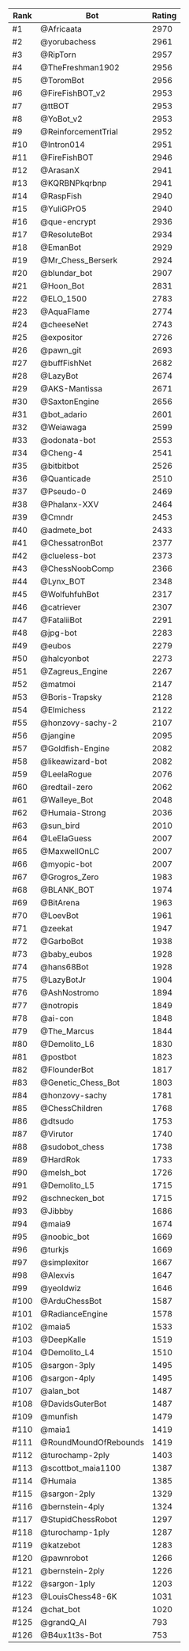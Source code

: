 Rank|Bot|Rating
---|---|---
#1|@Africaata|2970
#2|@yorubachess|2961
#3|@RipTorn|2957
#4|@TheFreshman1902|2956
#5|@ToromBot|2956
#6|@FireFishBOT_v2|2953
#7|@ttBOT|2953
#8|@YoBot_v2|2953
#9|@ReinforcementTrial|2952
#10|@Intron014|2951
#11|@FireFishBOT|2946
#12|@ArasanX|2941
#13|@KQRBNPkqrbnp|2941
#14|@RaspFish|2940
#15|@YuliGPrO5|2940
#16|@que-encrypt|2936
#17|@ResoluteBot|2934
#18|@EmanBot|2929
#19|@Mr_Chess_Berserk|2924
#20|@blundar_bot|2907
#21|@Hoon_Bot|2831
#22|@ELO_1500|2783
#23|@AquaFlame|2774
#24|@cheeseNet|2743
#25|@expositor|2726
#26|@pawn_git|2693
#27|@buffFishNet|2682
#28|@LazyBot|2674
#29|@AKS-Mantissa|2671
#30|@SaxtonEngine|2656
#31|@bot_adario|2601
#32|@Weiawaga|2599
#33|@odonata-bot|2553
#34|@Cheng-4|2541
#35|@bitbitbot|2526
#36|@Quanticade|2510
#37|@Pseudo-0|2469
#38|@Phalanx-XXV|2464
#39|@Cmndr|2453
#40|@admete_bot|2433
#41|@ChessatronBot|2377
#42|@clueless-bot|2373
#43|@ChessNoobComp|2366
#44|@Lynx_BOT|2348
#45|@WolfuhfuhBot|2317
#46|@catriever|2307
#47|@FataliiBot|2291
#48|@jpg-bot|2283
#49|@eubos|2279
#50|@halcyonbot|2273
#51|@Zagreus_Engine|2267
#52|@matmoi|2147
#53|@Boris-Trapsky|2128
#54|@Elmichess|2122
#55|@honzovy-sachy-2|2107
#56|@jangine|2095
#57|@Goldfish-Engine|2082
#58|@likeawizard-bot|2082
#59|@LeelaRogue|2076
#60|@redtail-zero|2062
#61|@Walleye_Bot|2048
#62|@Humaia-Strong|2036
#63|@sun_bird|2010
#64|@LeElaGuess|2007
#65|@MaxwellOnLC|2007
#66|@myopic-bot|2007
#67|@Grogros_Zero|1983
#68|@BLANK_BOT|1974
#69|@BitArena|1963
#70|@LoevBot|1961
#71|@zeekat|1947
#72|@GarboBot|1938
#73|@baby_eubos|1928
#74|@hans68Bot|1928
#75|@LazyBotJr|1904
#76|@AshNostromo|1894
#77|@notropis|1849
#78|@ai-con|1848
#79|@The_Marcus|1844
#80|@Demolito_L6|1830
#81|@postbot|1823
#82|@FlounderBot|1817
#83|@Genetic_Chess_Bot|1803
#84|@honzovy-sachy|1781
#85|@ChessChildren|1768
#86|@dtsudo|1753
#87|@Virutor|1740
#88|@sudobot_chess|1738
#89|@HardRok|1733
#90|@melsh_bot|1726
#91|@Demolito_L5|1715
#92|@schnecken_bot|1715
#93|@Jibbby|1686
#94|@maia9|1674
#95|@noobic_bot|1669
#96|@turkjs|1669
#97|@simplexitor|1667
#98|@Alexvis|1647
#99|@yeoldwiz|1646
#100|@ArduChessBot|1587
#101|@RadianceEngine|1578
#102|@maia5|1533
#103|@DeepKalle|1519
#104|@Demolito_L4|1510
#105|@sargon-3ply|1495
#106|@sargon-4ply|1495
#107|@alan_bot|1487
#108|@DavidsGuterBot|1487
#109|@munfish|1479
#110|@maia1|1419
#111|@RoundMoundOfRebounds|1419
#112|@turochamp-2ply|1403
#113|@scottbot_maia1100|1387
#114|@Humaia|1385
#115|@sargon-2ply|1329
#116|@bernstein-4ply|1324
#117|@StupidChessRobot|1297
#118|@turochamp-1ply|1287
#119|@katzebot|1283
#120|@pawnrobot|1266
#121|@bernstein-2ply|1226
#122|@sargon-1ply|1203
#123|@LouisChess48-6K|1031
#124|@chat_bot|1020
#125|@grandQ_AI|793
#126|@B4ux1t3s-Bot|753
